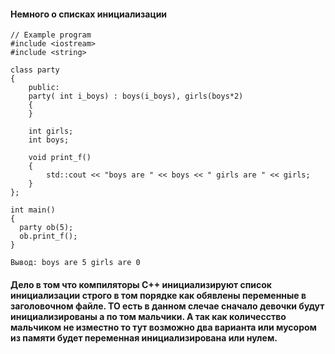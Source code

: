 #### Немного о списках инициализации

```
// Example program
#include <iostream>
#include <string>

class party 
{
    public:
    party( int i_boys) : boys(i_boys), girls(boys*2)
    {
    }
    
    int girls;
    int boys;
    
    void print_f()
    {
        std::cout << "boys are " << boys << " girls are " << girls;
    }
};

int main()
{
  party ob(5);
  ob.print_f();
}

Вывод: boys are 5 girls are 0 
```
####    Дело в том что компиляторы С++ инициализируют список инициализации строго в том порядке как обявлены переменные в заголовочном файле. ТО есть в данном слечае сначало девочки будут инициализированы а по том мальчики. А так как количесство мальчиком не изместно то тут возможно два варианта или мусором из памяти будет переменная инициализирована или нулем.
